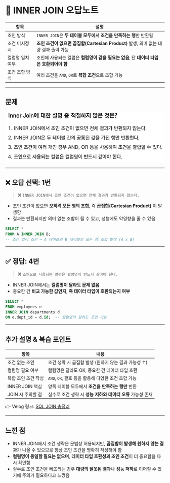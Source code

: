 # 📌 INNER JOIN 오답노트

| 항목        | 설명                                                          |
| --------- | ----------------------------------------------------------- |
| 조인 방식     | `INNER JOIN`은 **두 테이블 모두에서 조건을 만족하는 행**만 반환됨                |
| 조건 미지정 시  | **조인 조건이 없으면 곱집합(Cartesian Product)** 발생, 의미 없는 대량 결과 출력 가능 |
| 컬럼명 일치 여부 | 조인에 사용되는 컬럼은 **컬럼명이 같을 필요는 없음**, 단 **데이터 타입은 호환되어야 함**      |
| 조건 조합 방식  | 여러 조건을 `AND`, `OR`로 **복합 조건**으로 조합 가능                       |

---

## 문제

![26번 문제](../images/26.png)

---

## ❌ 오답 선택: 1번

> ❌ `INNER JOIN에서 조인 조건이 없으면 전체 결과가 반환되지 않는다.`

* 조인 조건이 없으면 **오히려 모든 행의 조합**, 즉 **곱집합(Cartesian Product)** 이 발생함
* 결과는 반환되지만 의미 없는 조합이 될 수 있고, 성능에도 악영향을 줄 수 있음

```sql
SELECT *
FROM A INNER JOIN B;
-- 조건 없이 조인 → A 테이블과 B 테이블의 모든 행 조합 발생 (A x B)
```

---

## ✅ 정답: 4번

> ❌ `조인으로 사용되는 컬럼은 컬럼명이 반드시 같아야 한다.`

* INNER JOIN에서는 **컬럼명이 달라도 문제 없음**
* 중요한 건 **비교 가능한 값인지, 즉 데이터 타입이 호환되는지 여부**

```sql
SELECT *
FROM employees e
INNER JOIN departments d
ON e.dept_id = d.id;  -- 컬럼명이 달라도 조인 가능
```

---

## 추가 설명 & 복습 포인트

| 항목            | 내용                                   |
| ------------- | ------------------------------------ |
| 조건 없는 조인      | 조건 생략 시 곱집합 발생 (원하지 않는 결과 가능성 ↑)     |
| 컬럼명 필요 여부     | 컬럼명은 달라도 OK, 중요한 건 데이터 타입 호환         |
| 복합 조인 조건 작성   | `AND`, `OR`, 괄호 등을 활용해 다양한 조건 조합 가능  |
| INNER JOIN 핵심 | 양쪽 테이블 모두에서 **조건을 만족하는 행만** 반환       |
| JOIN 시 주의할 점  | 실수로 조건 생략 시 **성능 저하와 데이터 오류** 가능성 존재 |

👉 Velog 링크: [SQL JOIN 총정리](https://velog.io/@wjpark4430/SQL-JOIN-총정리-INNER-OUTER-CROSS-SELF-JOIN)

---

## 느낀 점

* INNER JOIN에서 조건 생략은 문법상 허용되지만, **곱집합이 발생해 원하지 않는 결과**가 나올 수 있으므로 항상 조인 조건을 명확히 작성해야 함
* **컬럼명이 동일할 필요는 없으며**, **데이터 타입 호환성과 조인 조건**이 더 중요함을 다시 확인함
* 실수로 조인 조건을 빠뜨리는 경우 **대량의 잘못된 결과**나 **성능 저하**로 이어질 수 있기에 주의가 필요하다고 느꼈음
